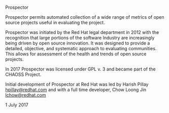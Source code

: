 Prospector

Prospector permits automated collection of a wide range of metrics of 
open source projects useful in evaluating the project.

Prospector was initiated by the Red Hat legal department in 2012 with 
the recognition that large portions of the software Industry are 
increasingly being driven by open source innovation. It was designed 
to provide a detailed, objective, and systematic approach to evaluating 
communities. This allows for assessment of the health and trends of 
open source projects.

In 2017 Prospector was licensed under GPL v. 3 and became part of 
the CHAOSS Project.

Initial development of Prospector at Red Hat was led by Harish Pillay
hpillay@redhat.com and with a full time developer, Chow Loong Jin 
lchow@redhat.com 

1 July 2017
